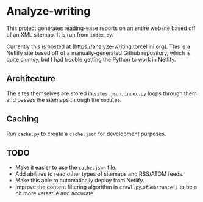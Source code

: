 # Analyze-writing
This project generates reading-ease reports on an entire website based off of an XML sitemap. It is run from `index.py`.

Currently this is hosted at [https://analyze-writing.torcellini.org]. This is a Netlify site based off of a manually-generated Github repository, which is quite clumsy, but I had trouble getting the Python to work in Netlify. 

## Architecture

The sites themselves are stored in `sites.json`. `index.py` loops through them and passes the sitemaps through the `modules`.

## Caching
Run `cache.py` to create a `cache.json` for development purposes. 

## TODO
- Make it easier to use the `cache.json` file. 
- Add abilities to read other types of sitemaps and RSS/ATOM feeds. 
- Make this able to automatically deploy from Netlify. 
- Improve the content filtering algorithm in `crawl.py`.`ofSubstance()` to be a bit more versatile and accurate.  
